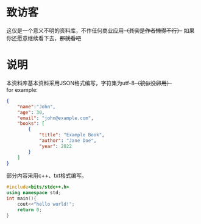 # 致访客
这仅是一个意义不明的资料库，不作任何商业应用<del>（其实是作者懒得不行）</del>
如果你还愿意继续看下去，<del>那就看吧</del>
# 说明
本资料库基本资料采用JSON格式编写，字符集为utf-8<del>（貌似没卵用）</del>\
for example:
~~~json
{
    "name":"John",
    "age": 30,
    "email": "john@example.com",
    "books": [
        {
            "title": "Example Book",
            "author": "Jane Doe",
            "year": 2022
        }
    ]
}
~~~
部分内容采用c++、txt格式编写。
~~~c++
#include<bits/stdc++.h>
using namespace std;
int main(){
    cout<<"hello world!";
    return 0;
}
~~~
